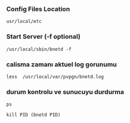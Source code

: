 ### Config Files Location
```
usr/local/etc
```

### Start Server (-f optional)
```
/usr/local/sbin/bnetd -f
```

### calisma zamanı aktuel log gorunumu
```
less  /usr/local/var/pvpgn/bnetd.log
```

### durum kontrolu ve sunucuyu durdurma
```
ps
```
```
kill PID (bnetd PID)
```
